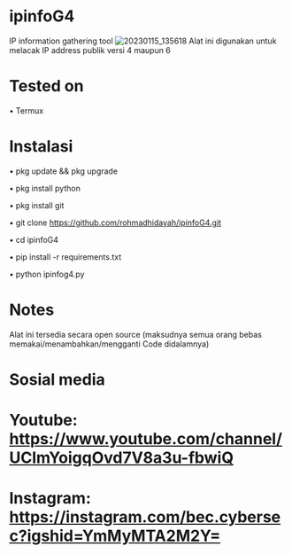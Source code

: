 # ipinfoG4
IP information gathering tool
![20230115_135618](https://user-images.githubusercontent.com/96038323/212528054-a702a2f9-5ac4-4786-8292-e5f7889ce40e.jpg)
Alat ini digunakan untuk melacak IP address publik versi 4 maupun 6

# Tested on
• Termux

# Instalasi
• pkg update && pkg upgrade

• pkg install python

• pkg install git

• git clone https://github.com/rohmadhidayah/ipinfoG4.git

• cd ipinfoG4

• pip install -r requirements.txt

• python ipinfog4.py

# Notes
Alat ini tersedia secara open source (maksudnya semua orang bebas memakai/menambahkan/mengganti Code didalamnya)

# Sosial media
# Youtube: https://www.youtube.com/channel/UClmYoigqOvd7V8a3u-fbwiQ

# Instagram: https://instagram.com/bec.cybersec?igshid=YmMyMTA2M2Y=
